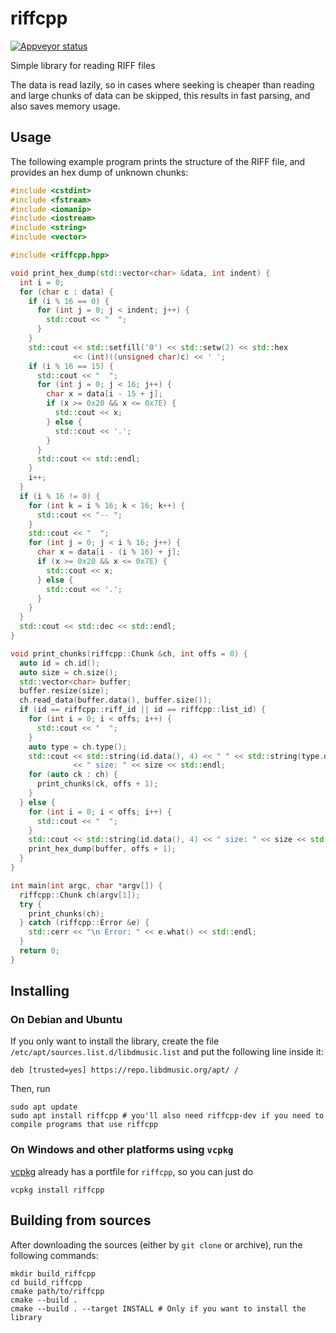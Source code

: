 # riffcpp

[![Appveyor status](https://ci.appveyor.com/api/projects/status/github/frabert/riffcpp)](https://ci.appveyor.com/project/frabert/riffcpp)

Simple library for reading RIFF files

The data is read lazily, so in cases where seeking is cheaper than reading and
large chunks of data can be skipped, this results in fast parsing, and also saves
memory usage.

## Usage

The following example program prints the structure of the RIFF file, and provides
an hex dump of unknown chunks:

```c++
#include <cstdint>
#include <fstream>
#include <iomanip>
#include <iostream>
#include <string>
#include <vector>

#include <riffcpp.hpp>

void print_hex_dump(std::vector<char> &data, int indent) {
  int i = 0;
  for (char c : data) {
    if (i % 16 == 0) {
      for (int j = 0; j < indent; j++) {
        std::cout << "  ";
      }
    }
    std::cout << std::setfill('0') << std::setw(2) << std::hex
              << (int)((unsigned char)c) << ' ';
    if (i % 16 == 15) {
      std::cout << "  ";
      for (int j = 0; j < 16; j++) {
        char x = data[i - 15 + j];
        if (x >= 0x20 && x <= 0x7E) {
          std::cout << x;
        } else {
          std::cout << '.';
        }
      }
      std::cout << std::endl;
    }
    i++;
  }
  if (i % 16 != 0) {
    for (int k = i % 16; k < 16; k++) {
      std::cout << "-- ";
    }
    std::cout << "  ";
    for (int j = 0; j < i % 16; j++) {
      char x = data[i - (i % 16) + j];
      if (x >= 0x20 && x <= 0x7E) {
        std::cout << x;
      } else {
        std::cout << '.';
      }
    }
  }
  std::cout << std::dec << std::endl;
}

void print_chunks(riffcpp::Chunk &ch, int offs = 0) {
  auto id = ch.id();
  auto size = ch.size();
  std::vector<char> buffer;
  buffer.resize(size);
  ch.read_data(buffer.data(), buffer.size());
  if (id == riffcpp::riff_id || id == riffcpp::list_id) {
    for (int i = 0; i < offs; i++) {
      std::cout << "  ";
    }
    auto type = ch.type();
    std::cout << std::string(id.data(), 4) << " " << std::string(type.data(), 4)
              << " size: " << size << std::endl;
    for (auto ck : ch) {
      print_chunks(ck, offs + 1);
    }
  } else {
    for (int i = 0; i < offs; i++) {
      std::cout << "  ";
    }
    std::cout << std::string(id.data(), 4) << " size: " << size << std::endl;
    print_hex_dump(buffer, offs + 1);
  }
}

int main(int argc, char *argv[]) {
  riffcpp::Chunk ch(argv[1]);
  try {
    print_chunks(ch);
  } catch (riffcpp::Error &e) {
    std::cerr << "\n Error: " << e.what() << std::endl;
  }
  return 0;
}
```

## Installing

### On Debian and Ubuntu

If you only want to install the library, create the file
`/etc/apt/sources.list.d/libdmusic.list` and put the following line inside it:

    deb [trusted=yes] https://repo.libdmusic.org/apt/ /

Then, run

    sudo apt update
    sudo apt install riffcpp # you'll also need riffcpp-dev if you need to compile programs that use riffcpp

### On Windows and other platforms using `vcpkg`

[vcpkg](https://github.com/Microsoft/vcpkg) already has a portfile for `riffcpp`,
so you can just do

    vcpkg install riffcpp

## Building from sources

After downloading the sources (either by `git clone` or archive), run the following commands:

    mkdir build_riffcpp
    cd build_riffcpp
    cmake path/to/riffcpp
    cmake --build .
    cmake --build . --target INSTALL # Only if you want to install the library